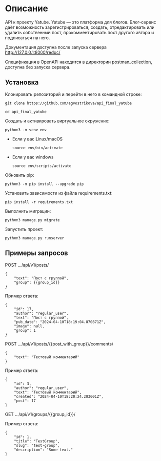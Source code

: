 # Описание

API к проекту Yatube.
Yatube — это платформа для блогов.
Блог-сервис даёт возможность зарегистрироваться, создать, отредактировать или удалить собственный пост, прокомментировать пост другого автора и подписаться на него.

Документация доступна после запуска сервера http://127.0.0.1:8000/redoc/

Спецификация в ОpenAPI находится в директории postman_collection, доступна без запуска сервера.

## Установка

Клонировать репозиторий и перейти в него в командной строке:
```
git clone https://github.com/agvostrikova/api_final_yatube

cd api_final_yatube
```

Cоздать и активировать виртуальное окружение:

```
python3 -m venv env
```

* Если у вас Linux/macOS
    ```
    source env/bin/activate
  ```
* Если у вас windows

    ```
    source env/scripts/activate
    ```
Обновить pip:
```
python3 -m pip install --upgrade pip
```
Установить зависимости из файла requirements.txt:

```
pip install -r requirements.txt
```
Выполнить миграции:
```
python3 manage.py migrate
```
Запустить проект:
```
python3 manage.py runserver
```

## Примеры запросов

POST .../api/v1/posts/
```
{
    "text": "Пост с группой",
    "group": {{group_id}}
}
```
Пример ответа:
```
{
    "id": 17,
    "author": "regular_user",
    "text": "Пост с группой",
    "pub_date": "2024-04-10T18:19:04.870871Z",
    "image": null,
    "group": 1
}
```
POST .../api/v1/posts/{{post_with_group}}/comments/
```
{
    "text": "Тестовый комментарий"
}
```
Пример ответа:
```
{
    "id": 3,
    "author": "regular_user",
    "text": "Тестовый комментарий",
    "created": "2024-04-10T18:20:24.203001Z",
    "post": 17
}
```
GET .../api/v1/groups/{{group_id}}/

Пример ответа:
```
{
    "id": 1,
    "title": "TestGroup",
    "slug": "test-group",
    "description": "Some text."
}
```

